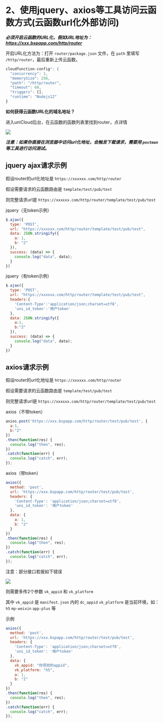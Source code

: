 # 2、使用jquery、axios等工具访问云函数方式(云函数url化外部访问)
 
___必须开启云函数的URL化，假如URL地址为：https://xxx.bspapp.com/http/router___

开启URL化方法为：打开 `router/package.json` 文件，在 `path` 里填写 `/http/router`，最后重新上传云函数。

```js
cloudfunction-config": {
  "concurrency": 1,
  "memorySize": 256,
  "path": "/http/router",
  "timeout": 60,
  "triggers": [],
  "runtime": "Nodejs12"
}
```

**如何获得云函数URL化的域名地址？**

进入uniCloud后台，在云函数的函数列表里找到router，点详情

![](https://vkceyugu.cdn.bspapp.com/VKCEYUGU-cf0c5e69-620c-4f3c-84ab-f4619262939f/53ab9faf-4e28-4d5c-b735-2d7cee4a991e.png)

___注意：如果你直接在浏览器中访问url化地址，会触发下载请求，需要用 `postman` 等工具进行访问测试。___

## jquery ajax请求示例

假设router的url化地址是 `https://xxxxxx.com/http/router`

假设需要请求的云函数路由是 `template/test/pub/test`

则完整请求url是 `https://xxxxxx.com/http/router/template/test/pub/test`

jquery（无token示例）

```js
$.ajax({
  type: 'POST',
  url: "https://xxxxxx.com/http/router/template/test/pub/test",
  data: JSON.stringify({
    a: 1,
    b: "2"
  }),
  success: (data) => {
    console.log("data", data);
  }
})
```

jquery（有token示例）

```js
$.ajax({
  type: 'POST',
  url: "https://xxxxxx.com/http/router/template/test/pub/test",
  headers:{ 
    'Content-Type':'application/json;charset=utf8',
    'uni_id_token':'用户token'
  },
  data: JSON.stringify({
    a:1,
    b:"2"
  }),
  success: (data) => {
    console.log("data", data);
  }
})
```

## axios请求示例

假设router的url化地址是 `https://xxxxxx.com/http/router`

假设需要请求的云函数路由是 `template/test/pub/test`

则完整请求url是 `https://xxxxxx.com/http/router/template/test/pub/test`

axios（不带token）

```js
axios.post('https://xxx.bspapp.com/http/router/test/pub/test', {
  a:1,
  b:"2"
})
.then(function(res) {
  console.log("then", res);
})
.catch(function(err) {
  console.log("catch", err);
});
```

axios（带token）

```js
axios({
  method: 'post',
  url: 'https://xxx.bspapp.com/http/router/test/pub/test',
  headers: {
    'Content-Type': 'application/json;charset=utf8',
    'uni_id_token': '用户token'
  },
  data: {
    a: 1,
    b: "2"
  }
})
.then(function(res) {
  console.log("then", res);
})
.catch(function(err) {
  console.log("catch", err);
});
```

注意：部分接口若报如下错误

![](https://vkceyugu.cdn.bspapp.com/VKCEYUGU-cf0c5e69-620c-4f3c-84ab-f4619262939f/eb418f3f-7268-433f-9ca4-79f8902752c7.png)

则需要多传2个参数 `vk_appid` 和 `vk_platform`

其中 `vk_appid` 是 `manifest.json` 内的 `dc_appid`
`vk_platform` 是当前环境，如：`h5` `mp-weixin` `app-plus` 等

示例

```js
axios({
  method: 'post',
  url: 'https://xxx.bspapp.com/http/router/test/pub/test',
  headers: {
    'Content-Type': 'application/json;charset=utf8',
    'uni_id_token': '用户token'
  },
  data: {
    vk_appid: "你项目的appid",
    vk_platform: "h5",
    a: 1,
    b: "2"
  }
})
.then(function(res) {
  console.log("then", res);
})
.catch(function(err) {
  console.log("catch", err);
});

```



